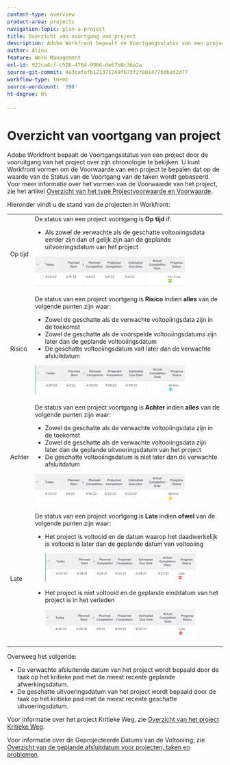 ```yaml
---
content-type: overview
product-area: projects
navigation-topic: plan-a-project
title: Overzicht van voortgang van project
description: Adobe Workfront bepaalt de Voortgangsstatus van een project door de vooruitgang van het project over zijn chronologie te bekijken. U kunt Workfront vormen om de Voorwaarde van een project te bepalen dat op de waarde van de Status van de Voortgang van de taken wordt gebaseerd. Meer informatie over de status van projectvoortgang vindt u in dit artikel.
author: Alina
feature: Work Management
exl-id: 922ca4cf-c526-4704-9966-de67b0c36a2a
source-git-commit: 4e3cafafb121371249fb73f2f001477bdbad2d77
workflow-type: tm+mt
source-wordcount: '398'
ht-degree: 0%

---
```


# Overzicht van voortgang van project

<!--Audited: 12/2023-->

Adobe Workfront bepaalt de Voortgangsstatus van een project door de vooruitgang van het project over zijn chronologie te bekijken. U kunt Workfront vormen om de Voorwaarde van een project te bepalen dat op de waarde van de Status van de Voortgang van de taken wordt gebaseerd. Voor meer informatie over het vormen van de Voorwaarde van het project, zie het artikel [Overzicht van het type Projectvoorwaarde en Voorwaarde](../../../manage-work/projects/manage-projects/project-condition-and-condition-type.md).

Hieronder vindt u de stand van de projecten in Workfront:

<table style="table-layout:auto"> 
 <col> 
 <col> 
 <tbody> 
  <tr> 
   <td>Op tijd</td> 
   <td> De status van een project voortgang is <strong>Op tijd</strong> if:<ul><li>Als zowel de verwachte als de geschatte voltooiingsdata eerder zijn dan of gelijk zijn aan de geplande uitvoeringsdatum van het project</li></ul> <p> <img src="assets/project-on-time-progress-status-350x69.png" style="width: 350;height: 69;"> </p> </td> 
  </tr> 
  <tr> 
   <td>Risico</td> 
   <td> De status van een project voortgang is <strong>Risico</strong> indien <strong>alles</strong> van de volgende punten zijn waar:<ul><li>Zowel de geschatte als de verwachte voltooiingsdata zijn in de toekomst</li><li> Zowel de geschatte als de voorspelde voltooiingsdatums zijn later dan de geplande voltooiingsdatum</li><li> De geschatte voltooiingsdatum valt later dan de verwachte afsluitdatum</li></ul><p> <img src="assets/project-at-risk-progress-status-350x67.png" style="width: 350;height: 67;"> </p> </td> 
  </tr> 
  <tr> 
   <td>Achter</td> 
   <td> De status van een project voortgang is <strong>Achter</strong> indien <strong>alles</strong> van de volgende punten zijn waar:<ul><li>Zowel de geschatte als de verwachte voltooiingsdata zijn in de toekomst</li><li> Zowel de geschatte als de verwachte voltooiingsdata zijn later dan de geplande uitvoeringsdatum van het project</li><li> De geschatte voltooiingsdatum is niet later dan de verwachte afsluitdatum</li></ul> <p> <img src="assets/project-behind-progress-status-350x67.png" style="width: 350;height: 67;"> </p> </td> 
  </tr> 
  <tr> 
   <td>Late</td> 
   <td> 
     De status van een project voortgang is <strong>Late</strong> indien <strong>ofwel</strong> van de volgende punten zijn waar:<ul><li>Het project is voltooid en de datum waarop het daadwerkelijk is voltooid is later dan de geplande datum van voltooiing <p> <img src="assets/project-late-progress-status-350x66.png" style="width: 350;height: 66;"> </p> </li> 
     <li> <p>Het project is niet voltooid en de geplande einddatum van het project is in het verleden <p> <img src="assets/project-late-progress-status-incomplete-status-350x66.png" style="width: 350;height: 66;"> </p> </li> 
    </ul> </td> 
  </tr> 
 </tbody> 
</table>

Overweeg het volgende:

* De verwachte afsluitende datum van het project wordt bepaald door de taak op het kritieke pad met de meest recente geplande afwerkingsdatum.
* De geschatte uitvoeringsdatum van het project wordt bepaald door de taak op het kritieke pad met de meest recente geschatte uitvoeringsdatum.

Voor informatie over het project Kritieke Weg, zie [Overzicht van het project Kritieke Weg](../../../manage-work/tasks/manage-tasks/critical-path.md).

Voor informatie over de Geprojecteerde Datums van de Voltooiing, zie [Overzicht van de geplande afsluitdatum voor projecten, taken en problemen](../../../manage-work/projects/planning-a-project/project-projected-completion-date.md).
